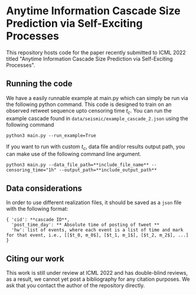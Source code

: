 # Anytime Information Cascade Size Prediction via Self-Exciting Processes

This repository hosts code for the paper recently submitted to ICML 2022 titled "Anytime Information Cascade Size Prediction via Self-Exciting Processes".

## Running the code

We have a easily runnable example at main.py which can simply be run via the following python command. This code is designed to train on an observed retweet sequence upto censoring time $t_c$. You can run the example cascade found in `data/seismic/example_cascade_2.json` using the following command

```
python3 main.py --run_example=True
```

If you want to run with custom $t_c$, data file and/or results output path, you can make use of the following command line argument.

```
python3 main.py --data_file_path=**include_file_name** --censoring_time="1h" --output_path=**include_output_path**
```


## Data considerations

In order to use different realization files, it should be saved as a `json` file with the following format:

```
{ 'cid': **cascade ID**,
  'post_time_day': ** Absolute time of posting of tweet ** 
  'hw': list of events, where each event is a list of time and mark for that event, i.e., [[$t_0, m_0$], [$t_1, m_1$], [$t_2, m_2$], ...]
}
```


## Citing our work
This work is still under review at ICML 2022 and has double-blind reviews, as a result, we cannot yet post a bibliography for any citation purposes. We ask that you contact the author of the repository directly.
